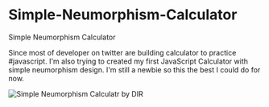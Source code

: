 # Simple-Neumorphism-Calculator
Simple Neumorphism Calculator

Since most of developer on twitter are building calculator to practice #javascript.
I'm also trying to created my first JavaScript Calculator with simple neumorphism design.
I'm still a newbie so this the best I could do for now.

![Simple Neumorphism Calculatr by DIR][1]

[1]: https://blogger.googleusercontent.com/img/b/R29vZ2xl/AVvXsEjz9ch8oSdo9MCx-T_DvN-A49Q372G3GLOBdwClimvACmok-UqaEW9ynysXaxrHQgBaSGcz1EGrF4V925NCVDlF5kKiiEhDhnEbWfLCCuQF0-ey8vpD3bazIF28Yr-CWtQg4CNNLnLMHxQCwINSp_8HQKsZoBWIHpGbXley8YO2ocuSlYNYBUpcrK49/s821/Screenshot%20(510).png
